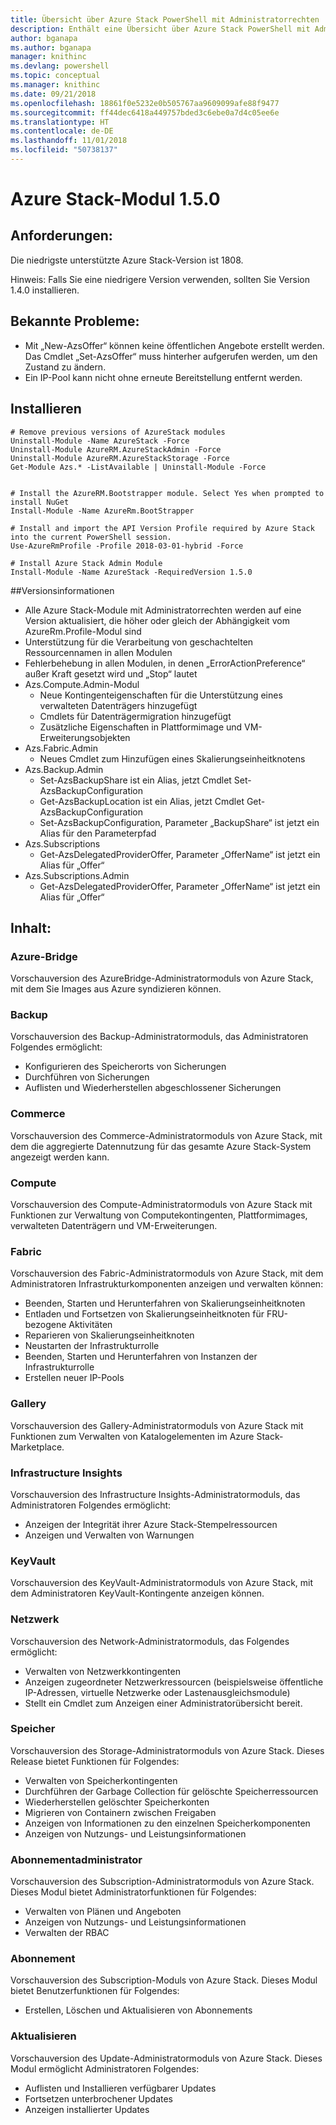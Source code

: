 ```yaml
---
title: Übersicht über Azure Stack PowerShell mit Administratorrechten | Microsoft-Dokumentation
description: Enthält eine Übersicht über Azure Stack PowerShell mit Administratorrechten und eine Anleitung zur Installation und Konfiguration.
author: bganapa
ms.author: bganapa
manager: knithinc
ms.devlang: powershell
ms.topic: conceptual
ms.manager: knithinc
ms.date: 09/21/2018
ms.openlocfilehash: 18861f0e5232e0b505767aa9609099afe88f9477
ms.sourcegitcommit: ff44dec6418a449757bded3c6ebe0a7d4c05ee6e
ms.translationtype: HT
ms.contentlocale: de-DE
ms.lasthandoff: 11/01/2018
ms.locfileid: "50738137"
---
```

# <a name="azure-stack-module-150"></a>Azure Stack-Modul 1.5.0

## <a name="requirements"></a>Anforderungen:
Die niedrigste unterstützte Azure Stack-Version ist 1808.

Hinweis: Falls Sie eine niedrigere Version verwenden, sollten Sie Version 1.4.0 installieren.

## <a name="known-issues"></a>Bekannte Probleme:

- Mit „New-AzsOffer“ können keine öffentlichen Angebote erstellt werden. Das Cmdlet „Set-AzsOffer“ muss hinterher aufgerufen werden, um den Zustand zu ändern.
- Ein IP-Pool kann nicht ohne erneute Bereitstellung entfernt werden.

## <a name="install"></a>Installieren
```
# Remove previous versions of AzureStack modules
Uninstall-Module -Name AzureStack -Force 
Uninstall-Module AzureRM.AzureStackAdmin -Force
Uninstall-Module AzureRM.AzureStackStorage -Force
Get-Module Azs.* -ListAvailable | Uninstall-Module -Force


# Install the AzureRM.Bootstrapper module. Select Yes when prompted to install NuGet
Install-Module -Name AzureRm.BootStrapper

# Install and import the API Version Profile required by Azure Stack into the current PowerShell session.
Use-AzureRmProfile -Profile 2018-03-01-hybrid -Force

# Install Azure Stack Admin Module
Install-Module -Name AzureStack -RequiredVersion 1.5.0
```

##<a name="release-notes"></a>Versionsinformationen
* Alle Azure Stack-Module mit Administratorrechten werden auf eine Version aktualisiert, die höher oder gleich der Abhängigkeit vom AzureRm.Profile-Modul sind
* Unterstützung für die Verarbeitung von geschachtelten Ressourcennamen in allen Modulen
* Fehlerbehebung in allen Modulen, in denen „ErrorActionPreference“ außer Kraft gesetzt wird und „Stop“ lautet
* Azs.Compute.Admin-Modul
    * Neue Kontingenteigenschaften für die Unterstützung eines verwalteten Datenträgers hinzugefügt
    * Cmdlets für Datenträgermigration hinzugefügt
    * Zusätzliche Eigenschaften in Plattformimage und VM-Erweiterungsobjekten
* Azs.Fabric.Admin 
    * Neues Cmdlet zum Hinzufügen eines Skalierungseinheitknotens
* Azs.Backup.Admin
    * Set-AzsBackupShare ist ein Alias, jetzt Cmdlet Set-AzsBackupConfiguration
    * Get-AzsBackupLocation ist ein Alias, jetzt Cmdlet Get-AzsBackupConfiguration
    * Set-AzsBackupConfiguration, Parameter „BackupShare“ ist jetzt ein Alias für den Parameterpfad
* Azs.Subscriptions
    * Get-AzsDelegatedProviderOffer, Parameter „OfferName“ ist jetzt ein Alias für „Offer“
* Azs.Subscriptions.Admin
    * Get-AzsDelegatedProviderOffer, Parameter „OfferName“ ist jetzt ein Alias für „Offer“

## <a name="content"></a>Inhalt:
### <a name="azure-bridge"></a>Azure-Bridge
Vorschauversion des AzureBridge-Administratormoduls von Azure Stack, mit dem Sie Images aus Azure syndizieren können.

### <a name="backup"></a>Backup
Vorschauversion des Backup-Administratormoduls, das Administratoren Folgendes ermöglicht:
- Konfigurieren des Speicherorts von Sicherungen
- Durchführen von Sicherungen
- Auflisten und Wiederherstellen abgeschlossener Sicherungen

### <a name="commerce"></a>Commerce
Vorschauversion des Commerce-Administratormoduls von Azure Stack, mit dem die aggregierte Datennutzung für das gesamte Azure Stack-System angezeigt werden kann.

### <a name="compute"></a>Compute
Vorschauversion des Compute-Administratormoduls von Azure Stack mit Funktionen zur Verwaltung von Computekontingenten, Plattformimages, verwalteten Datenträgern und VM-Erweiterungen.

### <a name="fabric"></a>Fabric
Vorschauversion des Fabric-Administratormoduls von Azure Stack, mit dem Administratoren Infrastrukturkomponenten anzeigen und verwalten können:
- Beenden, Starten und Herunterfahren von Skalierungseinheitknoten
- Entladen und Fortsetzen von Skalierungseinheitknoten für FRU-bezogene Aktivitäten
- Reparieren von Skalierungseinheitknoten
- Neustarten der Infrastrukturrolle
- Beenden, Starten und Herunterfahren von Instanzen der Infrastrukturrolle
- Erstellen neuer IP-Pools


### <a name="gallery"></a>Gallery
Vorschauversion des Gallery-Administratormoduls von Azure Stack mit Funktionen zum Verwalten von Katalogelementen im Azure Stack-Marketplace.

### <a name="infrastructure-insights"></a>Infrastructure Insights
Vorschauversion des Infrastructure Insights-Administratormoduls, das Administratoren Folgendes ermöglicht:
- Anzeigen der Integrität ihrer Azure Stack-Stempelressourcen
- Anzeigen und Verwalten von Warnungen

### <a name="keyvault"></a>KeyVault
Vorschauversion des KeyVault-Administratormoduls von Azure Stack, mit dem Administratoren KeyVault-Kontingente anzeigen können.

### <a name="network"></a>Netzwerk
Vorschauversion des Network-Administratormoduls, das Folgendes ermöglicht:
- Verwalten von Netzwerkkontingenten
- Anzeigen zugeordneter Netzwerkressourcen (beispielsweise öffentliche IP-Adressen, virtuelle Netzwerke oder Lastenausgleichsmodule)
- Stellt ein Cmdlet zum Anzeigen einer Administratorübersicht bereit.

### <a name="storage"></a>Speicher
Vorschauversion des Storage-Administratormoduls von Azure Stack.  Dieses Release bietet Funktionen für Folgendes:
- Verwalten von Speicherkontingenten
- Durchführen der Garbage Collection für gelöschte Speicherressourcen
- Wiederherstellen gelöschter Speicherkonten
- Migrieren von Containern zwischen Freigaben
- Anzeigen von Informationen zu den einzelnen Speicherkomponenten
- Anzeigen von Nutzungs- und Leistungsinformationen

### <a name="subscription-admin"></a>Abonnementadministrator
Vorschauversion des Subscription-Administratormoduls von Azure Stack.  Dieses Modul bietet Administratorfunktionen für Folgendes:
- Verwalten von Plänen und Angeboten
- Anzeigen von Nutzungs- und Leistungsinformationen
- Verwalten der RBAC

### <a name="subscription"></a>Abonnement
Vorschauversion des Subscription-Moduls von Azure Stack.  Dieses Modul bietet Benutzerfunktionen für Folgendes:
- Erstellen, Löschen und Aktualisieren von Abonnements

### <a name="update"></a>Aktualisieren
Vorschauversion des Update-Administratormoduls von Azure Stack.  Dieses Modul ermöglicht Administratoren Folgendes:
- Auflisten und Installieren verfügbarer Updates
- Fortsetzen unterbrochener Updates
- Anzeigen installierter Updates
